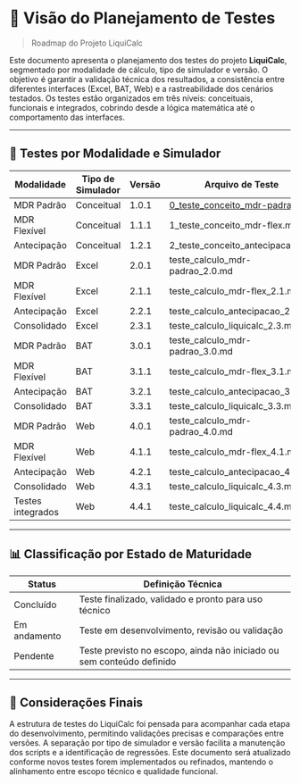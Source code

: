 # 📌 Visão do Planejamento de Testes

> Roadmap do Projeto LiquiCalc

Este documento apresenta o planejamento dos testes do projeto **LiquiCalc**, segmentado por modalidade de cálculo, tipo de simulador e versão. O objetivo é garantir a validação técnica dos resultados, a consistência entre diferentes interfaces (Excel, BAT, Web) e a rastreabilidade dos cenários testados. Os testes estão organizados em três níveis: conceituais, funcionais e integrados, cobrindo desde a lógica matemática até o comportamento das interfaces.

---

## 🧪 Testes por Modalidade e Simulador

| Modalidade             | Tipo de Simulador | Versão     | Arquivo de Teste                              | Status        |
|------------------------|-------------------|------------|-----------------------------------------------|---------------|
| MDR Padrão             | Conceitual        | 1.0.1      | [0_teste_conceito_mdr-padrao.md](https://github.com/vinyalme/LiquiCalc/blob/main/2_testes/0_conceitos_teste/0_teste_conceito_mdr-padrao.md)                | Concluído     |
| MDR Flexível           | Conceitual        | 1.1.1      | 1_teste_conceito_mdr-flex.md                  | Pendente      |
| Antecipação            | Conceitual        | 1.2.1      | 2_teste_conceito_antecipacao.md               | Pendente      |
| MDR Padrão             | Excel             | 2.0.1      | teste_calculo_mdr-padrao_2.0.md               | Pendente      |
| MDR Flexível           | Excel             | 2.1.1      | teste_calculo_mdr-flex_2.1.md                 | Pendente      |
| Antecipação            | Excel             | 2.2.1      | teste_calculo_antecipacao_2.2.md              | Pendente      |
| Consolidado            | Excel             | 2.3.1      | teste_calculo_liquicalc_2.3.md                | Pendente      |
| MDR Padrão             | BAT               | 3.0.1      | teste_calculo_mdr-padrao_3.0.md               | Pendente      |
| MDR Flexível           | BAT               | 3.1.1      | teste_calculo_mdr-flex_3.1.md                 | Pendente      |
| Antecipação            | BAT               | 3.2.1      | teste_calculo_antecipacao_3.2.md              | Pendente      |
| Consolidado            | BAT               | 3.3.1      | teste_calculo_liquicalc_3.3.md                | Pendente      |
| MDR Padrão             | Web               | 4.0.1      | teste_calculo_mdr-padrao_4.0.md               | Pendente      |
| MDR Flexível           | Web               | 4.1.1      | teste_calculo_mdr-flex_4.1.md                 | Pendente      |
| Antecipação            | Web               | 4.2.1      | teste_calculo_antecipacao_4.2.md              | Pendente      |
| Consolidado            | Web               | 4.3.1      | teste_calculo_liquicalc_4.3.md                | Pendente      |
| Testes integrados      | Web               | 4.4.1      | teste_calculo_liquicalc_4.4.md                | Pendente      |
---

## 📊 Classificação por Estado de Maturidade

| Status        | Definição Técnica                                                                 |
|---------------|-----------------------------------------------------------------------------------|
| Concluído     | Teste finalizado, validado e pronto para uso técnico                              |
| Em andamento  | Teste em desenvolvimento, revisão ou validação                                    |
| Pendente      | Teste previsto no escopo, ainda não iniciado ou sem conteúdo definido             |

---

## 📎 Considerações Finais

A estrutura de testes do LiquiCalc foi pensada para acompanhar cada etapa do desenvolvimento, permitindo validações precisas e comparações entre versões. A separação por tipo de simulador e versão facilita a manutenção dos scripts e a identificação de regressões. Este documento será atualizado conforme novos testes forem implementados ou refinados, mantendo o alinhamento entre escopo técnico e qualidade funcional.
